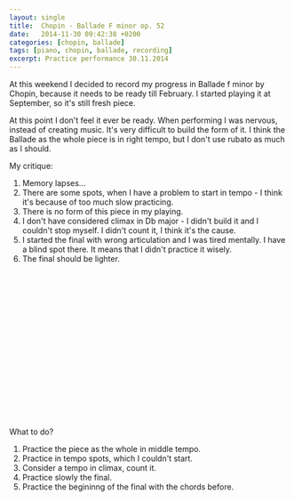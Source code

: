 ```yaml
---
layout: single
title:  Chopin - Ballade F minor op. 52
date:   2014-11-30 09:42:38 +0200
categories: [chopin, ballade]
tags: [piano, chopin, ballade, recording]
excerpt: Practice performance 30.11.2014
---
```



At this weekend I decided to record my progress in Ballade f minor by Chopin, because it needs to be ready till February. I started playing it at September, so it's still fresh piece.

At this point I don't feel it ever be ready. When performing I was nervous, instead of creating music. It's very difficult to build the form of it. I think the Ballade as the whole piece is in right tempo, but I don't use rubato as much as I should. 

My critique:
1. Memory lapses...
2. There are some spots, when I have a problem to start in tempo - I think it's because of too much slow practicing.
3. There is no form of this piece in my playing.
4. I don't have considered climax in Db major - I didn't build it and I couldn't stop myself. I didn't count it, I think it's the cause.
5. I started the final with wrong articulation and I was tired mentally. I have a blind spot there. It means that I didn't practice it wisely.
6. The final should be lighter.

<object class="BLOG_video_class" contentid="8b1d9899ed838627" height="266" id="BLOG_video-8b1d9899ed838627" width="320"></object>

What to do?
1. Practice the piece as the whole in middle tempo.
2. Practice in tempo spots, which I couldn't start.
3. Consider a tempo in climax, count it.
4. Practice slowly the final.
5. Practice the begininng of the final with the chords before.
